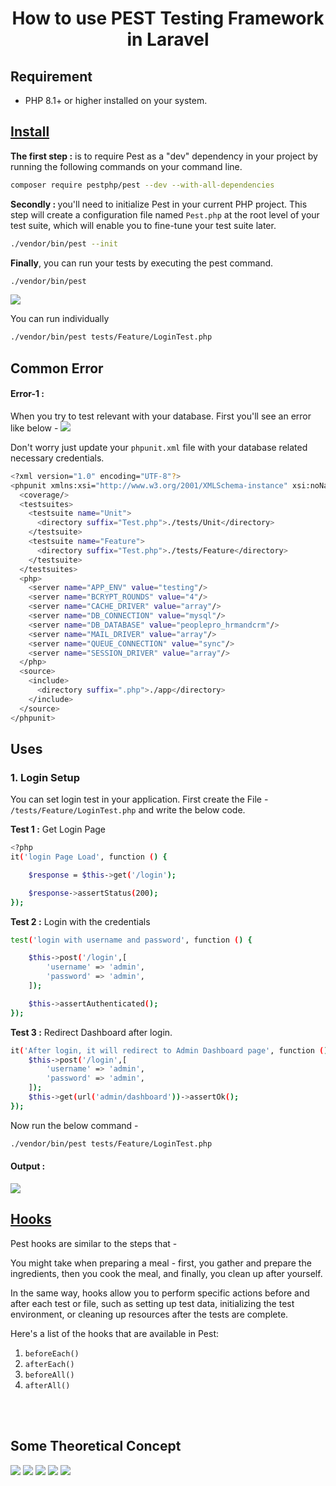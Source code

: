 <div align='center'>

# How to use PEST Testing Framework in Laravel
</div>

## Requirement
- PHP 8.1+ or higher installed on your system.

## [Install](https://pestphp.com/docs/installation)
<b>The first step :</b> is to require Pest as a "dev" dependency in your project by running the following commands on your command line.

```bash
composer require pestphp/pest --dev --with-all-dependencies
```

<b>Secondly : </b>  you'll need to initialize Pest in your current PHP project. This step will create a configuration file named `Pest.php` at the root level of your test suite, which will enable you to fine-tune your test suite later.

```bash
./vendor/bin/pest --init
```

<b>Finally</b>, you can run your tests by executing the pest command.
```bash
./vendor/bin/pest
```

<img src="https://snipboard.io/iMyqrT.jpg">

You can run individually

```bash
./vendor/bin/pest tests/Feature/LoginTest.php
```
## Common Error

#### Error-1 :
When you try to test relevant with your database. First you'll see an error like below - 
<img src="https://snipboard.io/WVtfM9.jpg">

Don't worry just update your `phpunit.xml` file with your database related necessary credentials.

```bash
<?xml version="1.0" encoding="UTF-8"?>
<phpunit xmlns:xsi="http://www.w3.org/2001/XMLSchema-instance" xsi:noNamespaceSchemaLocation="https://schema.phpunit.de/10.2/phpunit.xsd" backupGlobals="false" bootstrap="vendor/autoload.php" colors="true" processIsolation="false" stopOnFailure="false" cacheDirectory=".phpunit.cache" backupStaticProperties="false">
  <coverage/>
  <testsuites>
    <testsuite name="Unit">
      <directory suffix="Test.php">./tests/Unit</directory>
    </testsuite>
    <testsuite name="Feature">
      <directory suffix="Test.php">./tests/Feature</directory>
    </testsuite>
  </testsuites>
  <php>
    <server name="APP_ENV" value="testing"/>
    <server name="BCRYPT_ROUNDS" value="4"/>
    <server name="CACHE_DRIVER" value="array"/>
    <server name="DB_CONNECTION" value="mysql"/>
    <server name="DB_DATABASE" value="peoplepro_hrmandcrm"/>
    <server name="MAIL_DRIVER" value="array"/>
    <server name="QUEUE_CONNECTION" value="sync"/>
    <server name="SESSION_DRIVER" value="array"/>
  </php>
  <source>
    <include>
      <directory suffix=".php">./app</directory>
    </include>
  </source>
</phpunit>
```


## Uses

### 1. Login Setup 
You can set login test in your application. First create the File - `/tests/Feature/LoginTest.php` and write the below code.

<b>Test 1 :</b> Get Login Page

```bash
<?php
it('login Page Load', function () {

    $response = $this->get('/login');

    $response->assertStatus(200);
});
```

<b>Test 2 :</b> Login with the credentials

```bash
test('login with username and password', function () {

    $this->post('/login',[
        'username' => 'admin',
        'password' => 'admin',
    ]);

    $this->assertAuthenticated();
});
```

<b>Test 3 :</b> Redirect Dashboard after login.

```bash
it('After login, it will redirect to Admin Dashboard page', function () {
    $this->post('/login',[
        'username' => 'admin',
        'password' => 'admin',
    ]);
    $this->get(url('admin/dashboard'))->assertOk();
});
```

Now run the below command - 

```bash
./vendor/bin/pest tests/Feature/LoginTest.php
```

#### Output : 

<img src="https://snipboard.io/te0vcK.jpg">


## [Hooks](https://pestphp.com/docs/hooks)
Pest hooks are similar to the steps that - 


You might take when preparing a meal - first, you gather and prepare the ingredients, then you cook the meal, and finally, you clean up after yourself. 


In the same way, hooks allow you to perform specific actions before and after each test or file, such as setting up test data, initializing the test environment, or cleaning up resources after the tests are complete.


Here's a list of the hooks that are available in Pest:
1. `beforeEach()`  
2. `afterEach()`
3. `beforeAll()` 
3. `afterAll()` 

<br>
<br>


## Some Theoretical Concept

<img src="https://snipboard.io/9DhAES.jpg">

<img src="https://snipboard.io/X1s8AE.jpg">

<img src="https://snipboard.io/neFfym.jpg">

<img src="https://snipboard.io/Q1O47n.jpg">

<img src="https://snipboard.io/hpRZ0L.jpg">

